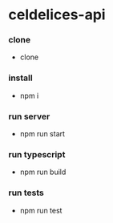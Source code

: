 # celdelices-api

### clone
- clone

### install
- npm i

### run server
- npm run start

### run typescript
- npm run build

### run tests
- npm run test

